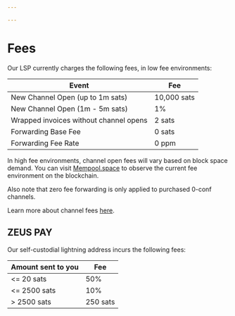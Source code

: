```yaml
---

---
```


# Fees

Our LSP currently charges the following fees, in low fee environments:

| Event                                      | Fee           |
| -----------------------------------------  | ------------- |
| New Channel Open (up to 1m sats)           | 10,000 sats   |
| New Channel Open (1m - 5m sats)            | 1%            |
| Wrapped invoices without channel opens     | 2 sats        |
| Forwarding Base Fee                        | 0 sats        |
| Forwarding Fee Rate                        | 0 ppm         |

In high fee environments, channel open fees will vary based on block space demand. You can visit [Mempool.space](https://mempool.space/) to observe the current fee environment on the blockchain.

Also note that zero fee forwarding is only applied to purchased 0-conf channels.

Learn more about channel fees [here](https://docs.lightning.engineering/lightning-network-tools/lnd/channel-fees).

## ZEUS PAY

Our self-custodial lightning address incurs the following fees:

| Amount sent to you                         | Fee           |
| -----------------------------------------  | ------------- |
| <= 20 sats                                 | 50%           |
| <= 2500 sats                               | 10%           |
| > 2500 sats                                | 250 sats      |